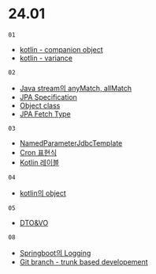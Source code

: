# 24.01

`01`

- [kotlin - companion object]('../../../../language/kotlin/companion-object.md')
- [kotlin - variance]('../../../../language/kotlin/variance.md')

`02`

- [Java stream의 anyMatch, allMatch]('../../../../language/java/stream')
- [JPA Specification]('../../../../backend/spring/JPA/specification.md')
- [Object class]('../../../../language/java/object-class.md)
- [JPA Fetch Type]('../../../../backend/spring/JPA/fetch-type.md)

`03`

- [NamedParameterJdbcTemplate]('../../../../backend/spring/jdbc.md')
- [Cron 표현식]('../../../../backend/spring/schedule.md)
- [Kotlin 레이블]('../../../../language/kotlin/etc.md')

`04`

- [kotlin의 object]('../../../../language/kotlin/object.md')

`05`

- [DTO&VO]('../../../../language/java/dto&vo.md')

`08`

- [Springboot의 Logging]('../../../../spring/logging.md')
- [Git branch - trunk based developement]('../../../../git/branch/trunk-based-development.md')
